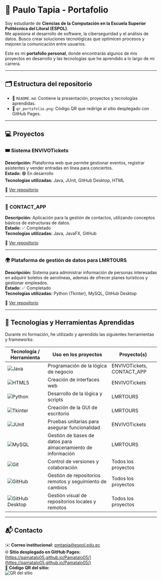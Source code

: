 # 👋 Paulo Tapia - Portafolio

Soy estudiante de **Ciencias de la Computación en la Escuela Superior Politécnica del Litoral (ESPOL)**.  
Me apasiona el desarrollo de software, la ciberseguridad y el análisis de datos. Busco crear soluciones tecnológicas que optimicen procesos y mejoren la comunicación entre usuarios.  

Este es mi **portafolio personal**, donde encontrarás algunos de mis proyectos en desarrollo y las tecnologías que he aprendido a lo largo de mi carrera.  

---

## 🗂️ Estructura del repositorio

- 📄 `README.md`: Contiene la presentación, proyectos y tecnologías aprendidas.  
- 🧾 `qr_portafolio.png`: Código QR que redirige al sitio desplegado con GitHub Pages.

---

## 💻 Proyectos

### 🎟️ **Sistema ENVIVOTickets**
**Descripción:** Plataforma web que permite gestionar eventos, registrar asistentes y vender entradas en línea para conciertos.  
**Estado:** 🟢 En desarrollo  
**Tecnologías utilizadas:** Java, JUnit, GitHub Desktop, HTML

🔗 [Ver repositorio](https://github.com/Pamatalo05/Sistema-ENVIVOTICKETS)

---

### 📇 **CONTACT_APP**
**Descripción:** Aplicación para la gestión de contactos, utilizando conceptos básicos de estructuras de datos.  
**Estado:** ✅ Completado  
**Tecnologías utilizadas:** Java, JavaFX, GitHub  

🔗 [Ver repositorio](https://github.com/Pamatalo05/CONTACT-APP)

---

### 🌍 **Plataforma de gestión de datos para LMRTOURS**
**Descripción:** Sistema para administrar información de personas interesadas en adquirir boletos de aerolíneas, además de ofrecer planes turísticos y gestionar empleados.  
**Estado:** ✅ Completado  
**Tecnologías utilizadas:** Python (Tkinter), MySQL, GitHub Desktop  

🔗 [Ver repositorio](https://github.com/Pamatalo05/LMR-TOURS)

---

## 🧰 Tecnologías y Herramientas Aprendidas

Durante mi formación, he utilizado y aprendido las siguientes herramientas y frameworks:


| Tecnología / Herramienta | Uso en los proyectos | Proyecto(s) |
|--------------------------|--------------------|-------------|
| ![Java](https://img.shields.io/badge/Java-ED8B00?style=for-the-badge&logo=java&logoColor=white)| Programación de la lógica de negocio | ENVIVOTickets, CONTACT_APP |
| ![HTML5](https://img.shields.io/badge/HTML5-E34F26?style=for-the-badge&logo=html5&logoColor=white)| Creación de interfaces web | ENVIVOTickets |
| ![Python](https://img.shields.io/badge/Python-3776AB?style=for-the-badge&logo=python&logoColor=white)| Desarrollo de la lógica y scripts | LMRTOURS |
| ![Tkinter](https://img.shields.io/badge/Tkinter-FF6F00?style=for-the-badge&logo=python&logoColor=white)| Creación de la GUI de escritorio | LMRTOURS |
| ![JUnit](https://img.shields.io/badge/JUnit-25A162?style=for-the-badge&logo=junit5&logoColor=white)| Pruebas unitarias para asegurar funcionalidad | ENVIVOTickets |
| ![MySQL](https://img.shields.io/badge/MySQL-4479A1?style=for-the-badge&logo=mysql&logoColor=white)| Gestión de bases de datos para almacenamiento de información | LMRTOURS |
| ![Git](https://img.shields.io/badge/Git-F05032?style=for-the-badge&logo=git&logoColor=white)| Control de versiones y colaboración | Todos los proyectos |
| ![GitHub](https://img.shields.io/badge/GitHub-181717?style=for-the-badge&logo=github&logoColor=white)| Gestión de repositorios remotos y seguimiento de cambios | Todos los proyectos |
| ![GitHub Desktop](https://img.shields.io/badge/GitHub_Desktop-000000?style=for-the-badge&logo=github&logoColor=white)| Gestión visual de repositorios locales y remotos | Todos los proyectos |

---

## 📬 Contacto

✉️ **Correo institucional:** pmtapia@espol.edu.ec  
🌐 **Sitio desplegado en GitHub Pages:** [https://pamatalo05.github.io/Pamatalo05/](https://pamatalo05.github.io/Pamatalo05/)  
📎 **Código QR del sitio:**  
![QR del sitio](qr_portafolio.png)

